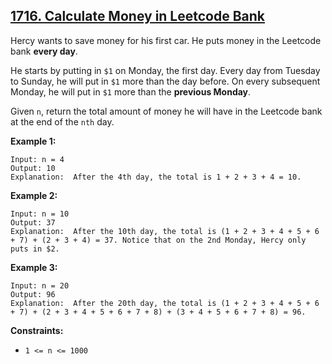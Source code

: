 ## [1716. Calculate Money in Leetcode Bank](https://leetcode.com/problems/calculate-money-in-leetcode-bank/) 

Hercy wants to save money for his first car. He puts money in the Leetcode
bank **every day**.

He starts by putting in `$1` on Monday, the first day. Every day from Tuesday
to Sunday, he will put in `$1` more than the day before. On every subsequent
Monday, he will put in `$1` more than the **previous Monday**.

Given `n`, return the total amount of money he will have in the Leetcode bank
at the end of the `nth` day.



**Example 1:**

    
    
    Input: n = 4
    Output: 10
    Explanation:  After the 4th day, the total is 1 + 2 + 3 + 4 = 10.
    

**Example 2:**

    
    
    Input: n = 10
    Output: 37
    Explanation:  After the 10th day, the total is (1 + 2 + 3 + 4 + 5 + 6 + 7) + (2 + 3 + 4) = 37. Notice that on the 2nd Monday, Hercy only puts in $2.
    

**Example 3:**

    
    
    Input: n = 20
    Output: 96
    Explanation:  After the 20th day, the total is (1 + 2 + 3 + 4 + 5 + 6 + 7) + (2 + 3 + 4 + 5 + 6 + 7 + 8) + (3 + 4 + 5 + 6 + 7 + 8) = 96.
    



**Constraints:**

  * `1 <= n <= 1000`

